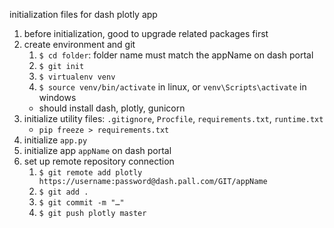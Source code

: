 initialization files for dash plotly app

1. before initialization, good to upgrade related packages first
2. create environment and git
    1. `$ cd folder`: folder name must match the appName on dash portal
    2. `$ git init`
    3. `$ virtualenv venv`
    4. `$ source venv/bin/activate` in linux, or `venv\Scripts\activate` in windows
      - should install dash, plotly, gunicorn
3. initialize utility files: `.gitignore`, `Procfile`, `requirements.txt`, `runtime.txt`
    - `pip freeze > requirements.txt`
4. initialize `app.py`
5. initialize app `appName` on dash portal
6. set up remote repository connection
    1. `$ git remote add plotly https://username:password@dash.pall.com/GIT/appName`
    2. `$ git add .`
    3. `$ git commit -m "…"`
    4. `$ git push plotly master`
